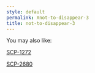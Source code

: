 ```yaml
---
style: default
permalink: Xnot-to-disappear-3
title: not-to-disappear-3
---
```

You may also like:

[SCP-1272](http://scp-wiki.net/scp-1272)

[SCP-2680](http://scp-wiki.net/scp-2680)

